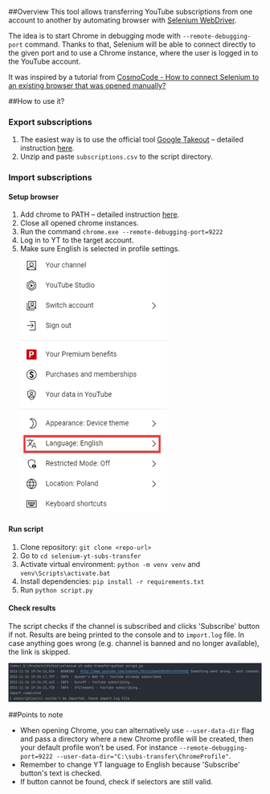 ##Overview
This tool allows transferring YouTube subscriptions from one account to another by automating browser with [Selenium WebDriver](https://www.selenium.dev/documentation/webdriver/).

The idea is to start Chrome in debugging mode with `--remote-debugging-port` command. Thanks to that, Selenium will be able to connect directly to the given port and to use a Chrome instance, where the user is logged in to the YouTube account.

It was inspired by a tutorial from [CosmoCode - How to connect Selenium to an existing browser that was opened manually?](https://cosmocode.io/how-to-connect-selenium-to-an-existing-browser-that-was-opened-manually/)

##How to use it?

### Export subscriptions
1. The easiest way is to use the official tool [Google Takeout](https://takeout.google.com/takeout/custom/youtube) – detailed instruction [here](https://kb.adamsdesk.com/application/youtube-export-subscriptions/#instructions).
2. Unzip and paste `subscriptions.csv` to the script directory.

### Import subscriptions
#### Setup browser
1. Add chrome to PATH – detailed instruction [here](https://superuser.com/questions/1587920/how-do-i-add-environment-variables-of-chrome-in-windows-10).
2. Close all opened chrome instances.
3. Run the command `chrome.exe --remote-debugging-port=9222`
4. Log in to YT to the target account.
5. Make sure English is selected in profile settings.<br>![language.png](screenshots\language.png)

#### Run script
1. Clone repository: `git clone <repo-url>`
2. Go to `cd selenium-yt-subs-transfer` 
3. Activate virtual environment: `python -m venv venv` and `venv\Scripts\activate.bat`
4. Install dependencies: `pip install -r requirements.txt`
5. Run `python script.py`

#### Check results
The script checks if the channel is subscribed and clicks 'Subscribe' button if not. 
Results are being printed to the console and to `import.log` file. 
In case anything goes wrong (e.g. channel is banned and no longer available), the link is skipped.

![console.png](screenshots\console.png)

##Points to note
* When opening Chrome, you can alternatively use `--user-data-dir` flag and pass a directory where a new Chrome profile will be created, then your default profile won't be used. For instance `--remote-debugging-port=9222 --user-data-dir="C:\subs-transfer\ChromeProfile"`.
* Remember to change YT language to English because 'Subscribe' button's text is checked.
* If button cannot be found, check if selectors are still valid.
